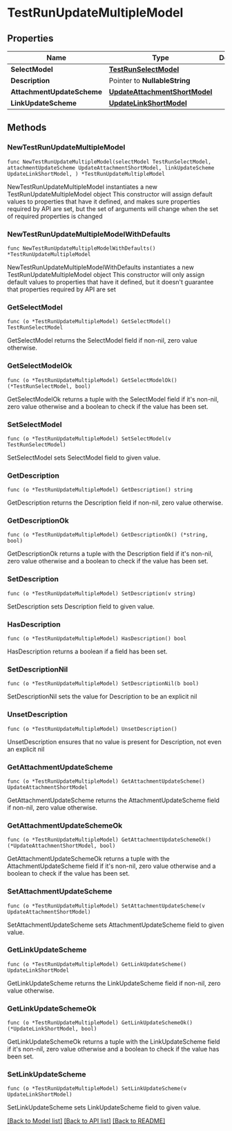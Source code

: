 # TestRunUpdateMultipleModel

## Properties

Name | Type | Description | Notes
------------ | ------------- | ------------- | -------------
**SelectModel** | [**TestRunSelectModel**](TestRunSelectModel.md) |  | 
**Description** | Pointer to **NullableString** |  | [optional] 
**AttachmentUpdateScheme** | [**UpdateAttachmentShortModel**](UpdateAttachmentShortModel.md) |  | 
**LinkUpdateScheme** | [**UpdateLinkShortModel**](UpdateLinkShortModel.md) |  | 

## Methods

### NewTestRunUpdateMultipleModel

`func NewTestRunUpdateMultipleModel(selectModel TestRunSelectModel, attachmentUpdateScheme UpdateAttachmentShortModel, linkUpdateScheme UpdateLinkShortModel, ) *TestRunUpdateMultipleModel`

NewTestRunUpdateMultipleModel instantiates a new TestRunUpdateMultipleModel object
This constructor will assign default values to properties that have it defined,
and makes sure properties required by API are set, but the set of arguments
will change when the set of required properties is changed

### NewTestRunUpdateMultipleModelWithDefaults

`func NewTestRunUpdateMultipleModelWithDefaults() *TestRunUpdateMultipleModel`

NewTestRunUpdateMultipleModelWithDefaults instantiates a new TestRunUpdateMultipleModel object
This constructor will only assign default values to properties that have it defined,
but it doesn't guarantee that properties required by API are set

### GetSelectModel

`func (o *TestRunUpdateMultipleModel) GetSelectModel() TestRunSelectModel`

GetSelectModel returns the SelectModel field if non-nil, zero value otherwise.

### GetSelectModelOk

`func (o *TestRunUpdateMultipleModel) GetSelectModelOk() (*TestRunSelectModel, bool)`

GetSelectModelOk returns a tuple with the SelectModel field if it's non-nil, zero value otherwise
and a boolean to check if the value has been set.

### SetSelectModel

`func (o *TestRunUpdateMultipleModel) SetSelectModel(v TestRunSelectModel)`

SetSelectModel sets SelectModel field to given value.


### GetDescription

`func (o *TestRunUpdateMultipleModel) GetDescription() string`

GetDescription returns the Description field if non-nil, zero value otherwise.

### GetDescriptionOk

`func (o *TestRunUpdateMultipleModel) GetDescriptionOk() (*string, bool)`

GetDescriptionOk returns a tuple with the Description field if it's non-nil, zero value otherwise
and a boolean to check if the value has been set.

### SetDescription

`func (o *TestRunUpdateMultipleModel) SetDescription(v string)`

SetDescription sets Description field to given value.

### HasDescription

`func (o *TestRunUpdateMultipleModel) HasDescription() bool`

HasDescription returns a boolean if a field has been set.

### SetDescriptionNil

`func (o *TestRunUpdateMultipleModel) SetDescriptionNil(b bool)`

 SetDescriptionNil sets the value for Description to be an explicit nil

### UnsetDescription
`func (o *TestRunUpdateMultipleModel) UnsetDescription()`

UnsetDescription ensures that no value is present for Description, not even an explicit nil
### GetAttachmentUpdateScheme

`func (o *TestRunUpdateMultipleModel) GetAttachmentUpdateScheme() UpdateAttachmentShortModel`

GetAttachmentUpdateScheme returns the AttachmentUpdateScheme field if non-nil, zero value otherwise.

### GetAttachmentUpdateSchemeOk

`func (o *TestRunUpdateMultipleModel) GetAttachmentUpdateSchemeOk() (*UpdateAttachmentShortModel, bool)`

GetAttachmentUpdateSchemeOk returns a tuple with the AttachmentUpdateScheme field if it's non-nil, zero value otherwise
and a boolean to check if the value has been set.

### SetAttachmentUpdateScheme

`func (o *TestRunUpdateMultipleModel) SetAttachmentUpdateScheme(v UpdateAttachmentShortModel)`

SetAttachmentUpdateScheme sets AttachmentUpdateScheme field to given value.


### GetLinkUpdateScheme

`func (o *TestRunUpdateMultipleModel) GetLinkUpdateScheme() UpdateLinkShortModel`

GetLinkUpdateScheme returns the LinkUpdateScheme field if non-nil, zero value otherwise.

### GetLinkUpdateSchemeOk

`func (o *TestRunUpdateMultipleModel) GetLinkUpdateSchemeOk() (*UpdateLinkShortModel, bool)`

GetLinkUpdateSchemeOk returns a tuple with the LinkUpdateScheme field if it's non-nil, zero value otherwise
and a boolean to check if the value has been set.

### SetLinkUpdateScheme

`func (o *TestRunUpdateMultipleModel) SetLinkUpdateScheme(v UpdateLinkShortModel)`

SetLinkUpdateScheme sets LinkUpdateScheme field to given value.



[[Back to Model list]](../README.md#documentation-for-models) [[Back to API list]](../README.md#documentation-for-api-endpoints) [[Back to README]](../README.md)


